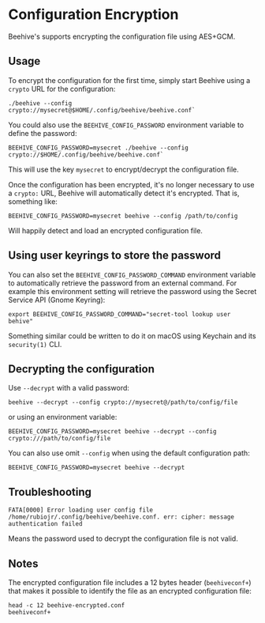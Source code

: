 # Configuration Encryption

Beehive's supports encrypting the configuration file using AES+GCM.

## Usage

To encrypt the configuration for the first time, simply start Beehive using a `crypto` URL for the configuration:

```
./beehive --config crypto://mysecret@$HOME/.config/beehive/beehive.conf`
```

You could also use the `BEEHIVE_CONFIG_PASSWORD` environment variable to define the password:

```
BEEHIVE_CONFIG_PASSWORD=mysecret ./beehive --config crypto://$HOME/.config/beehive/beehive.conf`
```

This will use the key `mysecret` to encrypt/decrypt the configuration file.

Once the configuration has been encrypted, it's no longer necessary to use a `crypto:` URL, Beehive will automatically detect it's encrypted.
That is, something like:

```
BEEHIVE_CONFIG_PASSWORD=mysecret beehive --config /path/to/config
```

Will happily detect and load an encrypted configuration file.

## Using user keyrings to store the password

You can also set the `BEEHIVE_CONFIG_PASSWORD_COMMAND` environment variable to automatically retrieve the password from an external command.
For example this environment setting will retrieve the password using the Secret Service API (Gnome Keyring):

```
export BEEHIVE_CONFIG_PASSWORD_COMMAND="secret-tool lookup user behive"
```

Something similar could be written to do it on macOS using Keychain and its `security(1)` CLI.

## Decrypting the configuration

Use `--decrypt` with a valid password:

```
beehive --decrypt --config crypto://mysecret@/path/to/config/file
```

or using an environment variable:

```
BEEHIVE_CONFIG_PASSWORD=mysecret beehive --decrypt --config crypto:///path/to/config/file
```

You can also use omit `--config` when using the default configuration path:

```
BEEHIVE_CONFIG_PASSWORD=mysecret beehive --decrypt
```

## Troubleshooting

```
FATA[0000] Error loading user config file /home/rubiojr/.config/beehive/beehive.conf. err: cipher: message authentication failed
```

Means the password used to decrypt the configuration file is not valid.

## Notes

The encrypted configuration file includes a 12 bytes header (`beehiveconf+`) that makes it possible to identify the file as an encrypted configuration file:

```
head -c 12 beehive-encrypted.conf
beehiveconf+
```
